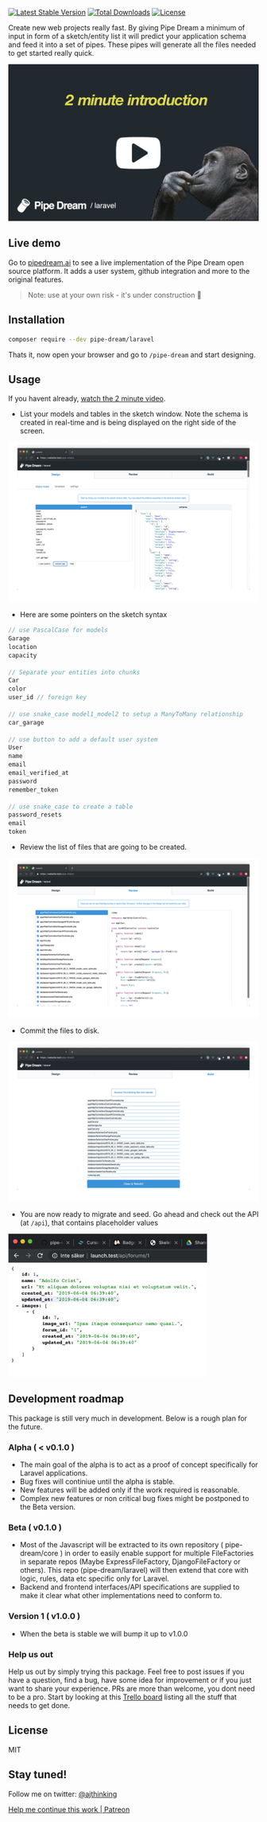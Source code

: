 
[![Latest Stable Version](https://img.shields.io/packagist/v/pipe-dream/laravel.svg)](https://packagist.org/packages/pipe-dream/laravel)
[![Total Downloads](https://img.shields.io/packagist/dt/pipe-dream/laravel.svg)](https://packagist.org/packages/pipe-dream/laravel)
[![License](https://img.shields.io/packagist/l/pipe-dream/laravel.svg)](https://packagist.org/packages/pipe-dream/laravel)


Create new web projects really fast. By  giving Pipe Dream a minimum of input in form of a sketch/entity list it will predict your application schema and feed it into a set of pipes. These pipes will generate all the files needed to get started really quick.

<a href="https://www.youtube.com/watch?v=doUlmZdvP1o" target="_blank">
<img src="src/public/img/video_splash_joke.png" width="600" />
</a>

## Live demo
Go to [pipedream.ai](https://pipedream.ai) to see a live implementation of the Pipe Dream open source platform. It adds a user system, github integration and more to the original features. 
>Note: use at your own risk - it's under construction :rocket:

## Installation

```bash
composer require --dev pipe-dream/laravel
```

Thats it, now open your browser and go to `/pipe-dream` and start designing.

## Usage
If you havent already, [watch the 2 minute video](https://www.youtube.com/watch?v=doUlmZdvP1o).

* List your models and tables in the sketch window. Note the schema is created in real-time and is being displayed on the right side of the screen.

<kbd><img src="src/public/img/screenshots/design.png" /></kbd>

* Here are some pointers on the sketch syntax
```js
// use PascalCase for models
Garage
location
capacity

// Separate your entities into chunks
Car
color
user_id // foreign key

// use snake_case model1_model2 to setup a ManyToMany relationship
car_garage 

// use button to add a default user system
User 
name
email
email_verified_at
password
remember_token

// use snake_case to create a table
password_resets
email
token
```

 * Review the list of files that are going to be created.

<kbd><img src="src/public/img/screenshots/review.png" /></kbd>

* Commit the files to disk.

<kbd><img src="src/public/img/screenshots/build.png" /></kbd>

* You are now ready to migrate and seed. Go ahead and check out the API (at `/api`), that contains placeholder values 

<kbd><img src="src/public/img/screenshots/api.png" width="400" /></kbd>

## Development roadmap
This package is still very much in development. Below is a rough plan for the future.

### Alpha ( < v0.1.0 )
* The main goal of the alpha is to act as a proof of concept specifically for Laravel applications.
* Bug fixes will continiue until the alpha is stable.
* New features will be added only if the work required is reasonable.
* Complex new features or non critical bug fixes might be postponed to the Beta version.

### Beta ( v0.1.0 )
* Most of the Javascript will be extracted to its own repository ( pipe-dream/core ) in order to easily enable support for multiple FileFactories in separate repos (Maybe ExpressFileFactory, DjangoFileFactory or others). This repo (pipe-dream/laravel) will then extend that core with logic, rules, data etc specific only for Laravel.
* Backend and frontend interfaces/API specifications are supplied to make it clear what other implementations need to conform to.

### Version 1 ( v1.0.0 )
* When the beta is stable we will bump it up to v1.0.0

### Help us out
Help us out by simply trying this package. Feel free to post issues if you have a question, find a bug, have some idea for improvement or if you just want to share your experience. PRs are more than welcome, you dont need to be a pro.
Start by looking at this [Trello board](https://trello.com/b/R11mhfdy/pipe-dream) listing all the stuff that needs to get done.

## License
MIT

## Stay tuned!
Follow me on twitter: [@ajthinking](https://twitter.com/ajthinking)

<a href="https://www.patreon.com/ajthinking" >Help me continue this work | Patreon</a>
